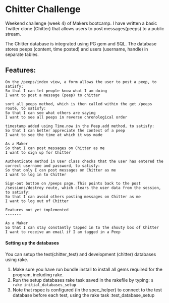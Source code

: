 Chitter Challenge
=================

Weekend challenge (week 4) of Makers bootcamp. I have written a basic Twitter clone (Chitter) that allows users to post messages(peeps) to a public stream.

The Chitter database is integrated using PG gem and SQL. The database stores peeps (content, time posted) and users (username, handle) in separate tables. 

Features:
-------

```
On the /peeps/index view, a form allows the user to post a peep, to satisfy: 
So that I can let people know what I am doing  
I want to post a message (peep) to chitter

sort_all_peeps method, which is then called within the get /peeps route, to satisfy:
So that I can see what others are saying  
I want to see all peeps in reverse chronological order

timestamp added using Time.now in the Peep.add method, to satisfy: 
So that I can better appreciate the context of a peep
I want to see the time at which it was made

As a Maker
So that I can post messages on Chitter as me
I want to sign up for Chitter

Authenticate method in User class checks that the user has entered the correct username and password, to satisfy:
So that only I can post messages on Chitter as me
I want to log in to Chitter

Sign-out button on /peeps page. This points back to the post /sessions/destroy route, which clears the user data from the session, to satisfy: 
So that I can avoid others posting messages on Chitter as me
I want to log out of Chitter

Features not yet implemented
-------

As a Maker
So that I can stay constantly tapped in to the shouty box of Chitter
I want to receive an email if I am tagged in a Peep
```

#### Setting up the databases

You can setup the test(chitter_test) and development (chitter) databases using rake.
1. Make sure you have run bundle install to install all gems required for the program, including rake. 
2. Run the setup databases rake task saved in the rakefile by typing: 
```$ rake initial_databases_setup```
3. Note that rspec is configured (in the spec_helper) to connect to the test database before each test, using the rake task :test_database_setup